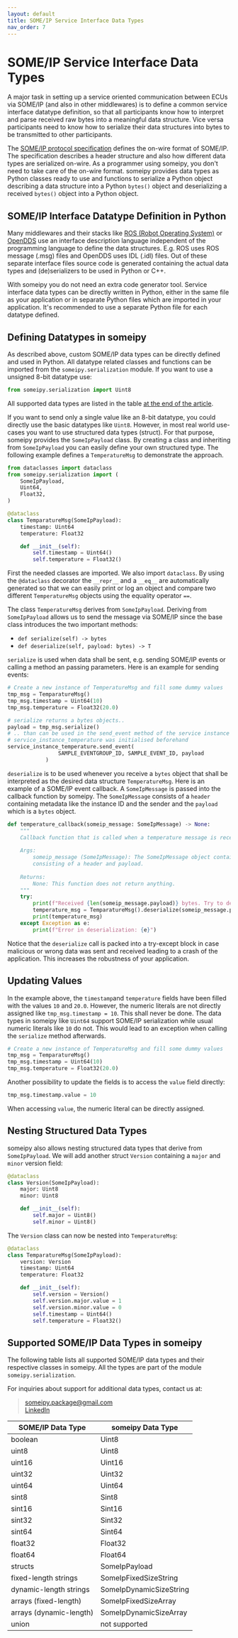 ```yaml
---
layout: default
title: SOME/IP Service Interface Data Types
nav_order: 7
---
```


<style type="text/css">
pre > code.language-mermaid {
    display: flex;
    justify-content: center;
    align-items: center;
}

p:has(img) {
    display: flex;
    justify-content: center;
    align-items: center;
}
</style>

# SOME/IP Service Interface Data Types
A major task in setting up a service oriented communication between ECUs via SOME/IP (and also in other middlewares) is to define a common service interface datatype definition, so that all participants know how to interpret and parse received raw bytes into a meaningful data structure. Vice versa participants need to know how to serialize their data structures into bytes to be transmitted to other participants.

The [SOME/IP protocol specification](https://www.autosar.org/fileadmin/standards/R22-11/FO/AUTOSAR_PRS_SOMEIPProtocol.pdf) defines the on-wire format of SOME/IP. The specification describes a header structure and also how different data types are serialized on-wire. As a programmer using someipy, you don't need to take care of the on-wire format. someipy provides data types as Python classes ready to use and functions to serialize a Python object describing a data structure into a Python `bytes()` object and deserializing a received `bytes()` object into a Python object.

## SOME/IP Interface Datatype Definition in Python
Many middlewares and their stacks like [ROS (Robot Operating System)](https://www.ros.org/) or [OpenDDS](https://opendds.org/about/articles/Article-Intro.html) use an interface description language independent of the programming language to define the data structures. E.g. ROS uses ROS message (.msg) files and OpenDDS uses IDL (.idl) files. Out of these separate interface files source code is generated containing the actual data types and (de)serializers to be used in Python or C++.

With someipy you do not need an extra code generator tool. Service interface data types can be directly written in Python, either in the same file as your application or in separate Python files which are imported in your application. It's recommended to use a separate Python file for each datatype defined.

## Defining Datatypes in someipy
As described above, custom SOME/IP data types can be directly defined and used in Python. All datatype related classes and functions can be imported from the `someipy.serialization` module. If you want to use a unsigned 8-bit datatype use:

```python
from someipy.serialization import Uint8
```

All supported data types are listed in the table [at the end of the article](#someipy-datatypes).

If you want to send only a single value like an 8-bit datatype, you could directly use the basic datatypes like `Uint8`. However, in most real world use-cases you want to use structured data types (struct). For that purpose, someipy provides the `SomeIpPayload` class. By creating a class and inheriting from `SomeIpPayload` you can easily define your own structured type. The following example defines a `TemperatureMsg` to demonstrate the approach.

```python
from dataclasses import dataclass
from someipy.serialization import (
    SomeIpPayload,
    Uint64,
    Float32,
)

@dataclass
class TemparatureMsg(SomeIpPayload):
    timestamp: Uint64
    temperature: Float32

    def __init__(self):
        self.timestamp = Uint64()
        self.temperature = Float32()

```

First the needed classes are imported. We also import `dataclass`. By using the `@dataclass` decorator the `__repr__` and a `__eq__` are automatically generated so that we can easily print or log an object and compare two different `TemperatureMsg` objects using the equality operator `==`.

The class `TemperatureMsg` derives from `SomeIpPayload`. Deriving from `SomeIpPayload` allows us to send the message via SOME/IP since the base class introduces the two important methods:
- `def serialize(self) -> bytes`
- `def deserialize(self, payload: bytes) -> T`

`serialize` is used when data shall be sent, e.g. sending SOME/IP events or calling a method an passing parameters. Here is an example for sending events:

```python
# Create a new instance of TemperatureMsg and fill some dummy values
tmp_msg = TemparatureMsg()
tmp_msg.timestamp = Uint64(10)
tmp_msg.temperature = Float32(20.0)

# serialize returns a bytes objects..
payload = tmp_msg.serialize()
# .. than can be used in the send_event method of the service instance
# service_instance_temperature was initialised beforehand
service_instance_temperature.send_event(
                SAMPLE_EVENTGROUP_ID, SAMPLE_EVENT_ID, payload
            )
```

`deserialize` is to be used whenever you receive a `bytes` object that shall be interpreted as the desired data structure `TemperatureMsg`. Here is an example of a SOME/IP event callback. A `SomeIpMessage` is passed into the callback function by someipy. The `SomeIpMessage` consists of a `header` containing metadata like the instance ID and the sender and the `payload` which is a `bytes` object.

```python
def temperature_callback(someip_message: SomeIpMessage) -> None:
    """
    Callback function that is called when a temperature message is received.
    
    Args:
        someip_message (SomeIpMessage): The SomeIpMessage object containing the received message
        consisting of a header and payload.
        
    Returns:
        None: This function does not return anything.
    """
    try:
        print(f"Received {len(someip_message.payload)} bytes. Try to deserialize..")
        temperature_msg = TemparatureMsg().deserialize(someip_message.payload)
        print(temperature_msg)
    except Exception as e:
        print(f"Error in deserialization: {e}")
```

Notice that the `deserialize` call is packed into a try-except block in case malicious or wrong data was sent and received leading to a crash of the application. This increases the robustness of your application.

## Updating Values

In the example above, the `timestamp`and `temperature` fields have been filled with the values `10` and `20.0`. However, the numeric literals are not directly assigned like `tmp_msg.timestamp = 10`. This shall never be done. The data types in someipy like `Uint64` support SOME/IP serialization while usual numeric literals like `10` do not. This would lead to an exception when calling the `serialize` method afterwards.

```python
# Create a new instance of TemperatureMsg and fill some dummy values
tmp_msg = TemparatureMsg()
tmp_msg.timestamp = Uint64(10)
tmp_msg.temperature = Float32(20.0)
```

Another possibility to update the fields is to access the `value` field directly:

```python
tmp_msg.timestamp.value = 10
```

When accessing `value`, the numeric literal can be directly assigned.

## Nesting Structured Data Types

someipy also allows nesting structured data types that derive from `SomeIpPayload`. We will add another struct `Version` containing a `major` and `minor` version field:

```python
@dataclass
class Version(SomeIpPayload):
    major: Uint8
    minor: Uint8

    def __init__(self):
        self.major = Uint8()
        self.minor = Uint8()
```

The `Version` class can now be nested into `TemperatureMsg`:

```python
@dataclass
class TemparatureMsg(SomeIpPayload):
    version: Version
    timestamp: Uint64
    temperature: Float32

    def __init__(self):
        self.version = Version()
        self.version.major.value = 1
        self.version.minor.value = 0
        self.timestamp = Uint64()
        self.temperature = Float32()

```


## Supported SOME/IP Data Types in someipy
<a id="someipy-datatypes"></a>

The following table lists all supported SOME/IP data types and their respective classes in someipy. All the types are part of the module `someipy.serialization`.

For inquiries about support for additional data types, contact us at:
> [someipy.package@gmail.com](mailto:someipy.package@gmail.com)  
[LinkedIn](https://www.linkedin.com/in/ch-herzog/)


| SOME/IP Data Type         | someipy Data Type        |
|---------------------------|--------------------------|
| boolean                   | Uint8                    |
| uint8                     | Uint8                    |
| uint16                    | Uint16                   |
| uint32                    | Uint32                   |
| uint64                    | Uint64                   |
| sint8                     | Sint8                    |
| sint16                    | Sint16                   |
| sint32                    | Sint32                   |
| sint64                    | Sint64                   |
| float32                   | Float32                  |
| float64                   | Float64                  |
| structs                   | SomeIpPayload            |
| fixed-length strings      | SomeIpFixedSizeString    |
| dynamic-length strings    | SomeIpDynamicSizeString  |
| arrays (fixed-length)     | SomeIpFixedSizeArray     |
| arrays (dynamic-length)   | SomeIpDynamicSizeArray   |
| union                     | not supported            |
